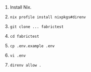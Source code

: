 1. Install Nix.

1. `nix profile install nixpkgs#direnv`

1. `git clone ... fabrictest`

1. `cd fabrictest`

1. `cp .env.example .env`

1. `vi .env`

1. `direnv allow .`
